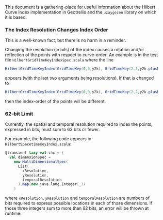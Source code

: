 This document is a gathering-place for useful information about the
Hilbert Curve Index implementation in Geotrellis and the `uzaygezen`
library on which it is based.

### The Index Resolution Changes Index Order ###

This is a well-known fact, but there is no harm in a reminder.

Changing the resolution (in bits) of the index causes a rotation
and/or reflection of the points with respect to curve-order. An
example is in the test file `HilbertGridTimeKeyIndexSpec.scala`
where the line

```scala
HilbertGridTimeKeyIndex(GridTimeKey(0,0,y2k), GridTimeKey(2,2,y2k.plusMillis(1)),2,1)
```

appears (with the last two arguments being resolutions).  If that is changed to

```scala
HilbertGridTimeKeyIndex(GridTimeKey(0,0,y2k), GridTimeKey(2,2,y2k.plusMillis(1)),3,1)
```

then the index-order of the points will be different.

### 62-bit Limit ###

Currently, the spatial and temporal resolution required to index the points,
expressed in bits, must sum to 62 bits or fewer.

For example, the following code appears in `HilbertSpacetimeKeyIndex.scala`:

```scala
@transient lazy val chc = {
  val dimensionSpec =
    new MultiDimensionalSpec(
      List(
        xResolution,
        yResolution,
        temporalResolution
      ).map(new java.lang.Integer(_))
    )
```

where `xResolution`, `yResolution` and `temporalResolution` are
numbers of bits required to express possible locations in each of
those dimensions.  If those three integers sum to more than 62 bits,
an error will be thrown at runtime.

